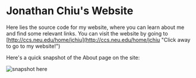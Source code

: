Jonathan Chiu's Website
=======

Here lies the source code for my website, where you can learn about me and find some relevant links. You can visit the website by going to [http://ccs.neu.edu/home/jchiu](http://ccs.neu.edu/home/jchiu "Click away to go to my website!")

Here's a quick snapshot of the About page on the site:

![snapshot here](http://i.gyazo.com/2abce54e950206a97a591dead5fabd3e.png)
